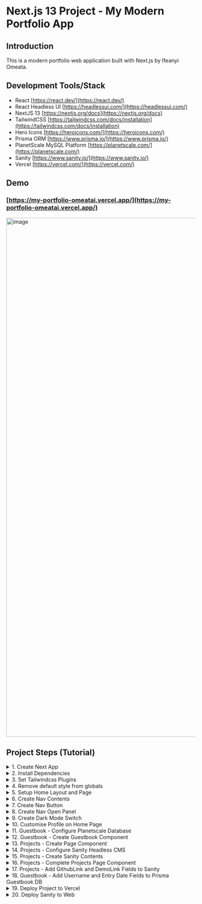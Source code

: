 # Next.js 13 Project - My Modern Portfolio App

## Introduction

This is a modern portfolio web application built with Next.js by Ifeanyi Omeata.

## Development Tools/Stack

- React [https://react.dev/](https://react.dev/)
- React Headless UI [https://headlessui.com/](https://headlessui.com/)
- NextJS 13 [https://nextjs.org/docs](https://nextjs.org/docs)
- TailwindCSS [https://tailwindcss.com/docs/installation](https://tailwindcss.com/docs/installation)
- Hero Icons [https://heroicons.com/](https://heroicons.com/)
- Prisma ORM [https://www.prisma.io/](https://www.prisma.io/)
- PlanetScale MySQL Platform [https://planetscale.com/](https://planetscale.com/)
- Sanity [https://www.sanity.io/](https://www.sanity.io/)
- Vercel [https://vercel.com/](https://vercel.com/)

## Demo

### [https://my-portfolio-omeatai.vercel.app/](https://my-portfolio-omeatai.vercel.app/)

<img width="1381" alt="image" src="https://github.com/omeatai/next-project-my-portfolio/assets/32337103/01738b6c-8f14-456b-a25b-d1771ec66698">

## Project Steps (Tutorial)

<details>
<summary>1. Create Next App</summary>

# Create Next App

### [https://github.com/omeatai/next-project-my-portfolio/commit/3fe670fc72b4d67bd71568153111beb24a28a5fd](https://github.com/omeatai/next-project-my-portfolio/commit/3fe670fc72b4d67bd71568153111beb24a28a5fd)

```x
npx create-next-app@latest .
```

```x
npx create-next-app@13.4.12 . && npm i next@13
```

```x
npx create-next-app@13 <app-name> && cd <app-name> && npm i next@13
```

<img width="1270" alt="image" src="https://github.com/omeatai/next-project-my-portfolio/assets/32337103/424133bb-cd58-4a68-a982-0c92873da242">

<img width="654" alt="image" src="https://github.com/omeatai/next-project-my-portfolio/assets/32337103/971106bf-bca8-46d3-9a11-e5728c0a7fcd">

# #End</details>

<details>
<summary>2. Install Dependencies </summary>

# Install Dependencies

### [https://github.com/omeatai/next-project-my-portfolio/commit/fe3adb5c290d2200f53d4a0cf42646da86d18410](https://github.com/omeatai/next-project-my-portfolio/commit/fe3adb5c290d2200f53d4a0cf42646da86d18410)

# Install Prisma, Tailwindcss Typography and Forms

```x
npm i -D prisma @tailwindcss/typography @tailwindcss/forms
```

# Install NextJS Themes, React Headless UI, Prisma Client, Next Sanity

```x
npm i next-themes @headlessui/react @prisma/client next-sanity
```

# #End</details>

<details>
<summary>3. Set Tailwindcss Plugins</summary>

# Set Tailwindcss Plugins

### [https://github.com/omeatai/next-project-my-portfolio/commit/e7a8547e47271d0afb127be699d444a6d02be2a8](https://github.com/omeatai/next-project-my-portfolio/commit/e7a8547e47271d0afb127be699d444a6d02be2a8)

<img width="1122" alt="image" src="https://github.com/omeatai/next-project-my-portfolio/assets/32337103/1310751b-a9e8-4718-b491-ccfb6f237573">

# #End</details>

<details>
<summary>4. Remove default style from globals</summary>

# Remove default style from globals

### [https://github.com/omeatai/next-project-my-portfolio/commit/8b87a614b45b2173060d34d5cbc5761ee58c68f7](https://github.com/omeatai/next-project-my-portfolio/commit/8b87a614b45b2173060d34d5cbc5761ee58c68f7)

<img width="1122" alt="image" src="https://github.com/omeatai/next-project-my-portfolio/assets/32337103/e0681075-78cd-4f83-aef4-ca41aaf03014">

# #End</details>

<details>
<summary>5. Setup Home Layout and Page</summary>

# Setup Home Layout and Page

### [https://github.com/omeatai/next-project-my-portfolio/commit/88fdd8edeebf42b84af0e92bc80b2e7d8591e5fc](https://github.com/omeatai/next-project-my-portfolio/commit/88fdd8edeebf42b84af0e92bc80b2e7d8591e5fc)

### [https://tailwindcss.com/docs/installation](https://tailwindcss.com/docs/installation)

<img width="1122" alt="image" src="https://github.com/omeatai/next-project-my-portfolio/assets/32337103/e00359b6-67ca-4895-874e-b689d58b38df">
<img width="1122" alt="image" src="https://github.com/omeatai/next-project-my-portfolio/assets/32337103/0b198d51-d98f-4f35-bfef-35f8c3da4cc4">
<img width="1268" alt="image" src="https://github.com/omeatai/next-project-my-portfolio/assets/32337103/e7302904-3909-4842-8150-abd9cd8316f4">

# #End</details>

<details>
<summary>6. Create Nav Contents </summary>

# Create Nav Contents

### [https://github.com/omeatai/next-project-my-portfolio/commit/4f6667f10ef540fd5612f2e548d63f5e35110e4e](https://github.com/omeatai/next-project-my-portfolio/commit/4f6667f10ef540fd5612f2e548d63f5e35110e4e)

### [https://headlessui.com/react/disclosure](https://headlessui.com/react/disclosure)

### [https://tailwindcss.com/docs/installation](https://tailwindcss.com/docs/installation)

<img width="1129" alt="image" src="https://github.com/omeatai/next-project-my-portfolio/assets/32337103/a88cd0d6-fce9-4443-9f6f-9a9c36bc64af">
<img width="1129" alt="image" src="https://github.com/omeatai/next-project-my-portfolio/assets/32337103/519c309d-be36-45c3-80d6-116cc3c5e864">
<img width="1129" alt="image" src="https://github.com/omeatai/next-project-my-portfolio/assets/32337103/6da77f85-e6bc-4bbb-ba4b-12e42d5df6ed">
<img width="1241" alt="image" src="https://github.com/omeatai/next-project-my-portfolio/assets/32337103/d3d62e86-0e60-49b4-a66d-ba8173fa647a">

# #End</details>

<details>
<summary>7. Create Nav Button </summary>

# Create Nav Button

### [https://github.com/omeatai/next-project-my-portfolio/commit/075bde05bde6de022c48fe9dbace355857fbbf29](https://github.com/omeatai/next-project-my-portfolio/commit/075bde05bde6de022c48fe9dbace355857fbbf29)

### [https://heroicons.com/](https://heroicons.com/)

### [https://headlessui.com/react/disclosure](https://headlessui.com/react/disclosure)

### [https://tailwindcss.com/docs/installation](https://tailwindcss.com/docs/installation)

<img width="1184" alt="image" src="https://github.com/omeatai/next-project-my-portfolio/assets/32337103/f020d70e-6e77-4bf6-aee8-50f689fa5a27">
<img width="1184" alt="image" src="https://github.com/omeatai/next-project-my-portfolio/assets/32337103/a6f8cc89-2758-4cdb-b4c2-c9dbb9fb5e4a">

<img width="1125" alt="image" src="https://github.com/omeatai/next-project-my-portfolio/assets/32337103/43c3e49a-61ee-455f-bfba-029c64e941bc">
<img width="1203" alt="image" src="https://github.com/omeatai/next-project-my-portfolio/assets/32337103/5f391bfd-93b1-4bc5-8f19-8e772cc99541">

# #End</details>

<details>
<summary>8. Create Nav Open Panel </summary>

# Create Nav Open Panel

### [https://github.com/omeatai/next-project-my-portfolio/commit/642dfb95a6257ce2c7eeb42d4513296dcb3b8da7](https://github.com/omeatai/next-project-my-portfolio/commit/642dfb95a6257ce2c7eeb42d4513296dcb3b8da7)

<img width="1126" alt="image" src="https://github.com/omeatai/next-project-my-portfolio/assets/32337103/b9c9836b-6239-4ebc-9ed2-64009118021a">
<img width="1126" alt="image" src="https://github.com/omeatai/next-project-my-portfolio/assets/32337103/da1cb7e8-c5d0-4507-b7d5-f01dcd09599e">
<img width="1126" alt="image" src="https://github.com/omeatai/next-project-my-portfolio/assets/32337103/94c90e11-9965-459a-958e-bf4d41e9817d">
<img width="1247" alt="image" src="https://github.com/omeatai/next-project-my-portfolio/assets/32337103/8e8568fe-7b4f-4afe-a844-ead3c10421e4">
<img width="1247" alt="image" src="https://github.com/omeatai/next-project-my-portfolio/assets/32337103/09ab796a-1d03-4d7b-a58a-ea9aba148262">
<img width="1247" alt="image" src="https://github.com/omeatai/next-project-my-portfolio/assets/32337103/c6b6c1a2-bfd6-47fa-a3fc-854ad5715842">

# #End</details>

<details>
<summary>9. Create Dark Mode Switch </summary>

# Create Dark Mode Switch

### [https://github.com/omeatai/next-project-my-portfolio/commit/b55237499ebb7a9d3de84453322d44ce7b95a7a3](https://github.com/omeatai/next-project-my-portfolio/commit/b55237499ebb7a9d3de84453322d44ce7b95a7a3)

<img width="1239" alt="image" src="https://github.com/omeatai/next-project-my-portfolio/assets/32337103/54fb8f79-47ea-4ec2-bfd0-b606543125ab">
<img width="1127" alt="image" src="https://github.com/omeatai/next-project-my-portfolio/assets/32337103/f6678b42-56e2-41e8-a10c-fe7a301e9246">
<img width="1127" alt="image" src="https://github.com/omeatai/next-project-my-portfolio/assets/32337103/2cf50318-09e3-464f-b4fe-bd65c613898d">
<img width="1127" alt="image" src="https://github.com/omeatai/next-project-my-portfolio/assets/32337103/86bd0adc-1131-41ae-aff2-020cf8c13632">
<img width="1127" alt="image" src="https://github.com/omeatai/next-project-my-portfolio/assets/32337103/60a0b74a-007e-4b30-9079-6741437498f0">
<img width="1127" alt="image" src="https://github.com/omeatai/next-project-my-portfolio/assets/32337103/7cca6543-e5f4-4cfa-8afa-99ef4eeffed2">
<img width="1239" alt="image" src="https://github.com/omeatai/next-project-my-portfolio/assets/32337103/d6c4f884-867d-41e6-8327-bc459c6389b3">
<img width="1239" alt="image" src="https://github.com/omeatai/next-project-my-portfolio/assets/32337103/cc19a34c-c429-4464-b3ad-ab171dbba25f">
<img width="1239" alt="image" src="https://github.com/omeatai/next-project-my-portfolio/assets/32337103/2a5a58cc-8e03-4f1d-8a25-97a70e233f4d">
<img width="1239" alt="image" src="https://github.com/omeatai/next-project-my-portfolio/assets/32337103/05dd4381-8cc5-49f6-a657-3b1f1077d2c3">

# #End</details>

<details>
<summary>10. Customise Profile on Home Page </summary>

# Customise Profile on Home Page

### [https://github.com/omeatai/next-project-my-portfolio/commit/ac47c962a9e5cf452ad195c981214498b281c840](https://github.com/omeatai/next-project-my-portfolio/commit/ac47c962a9e5cf452ad195c981214498b281c840)

<img width="1123" alt="image" src="https://github.com/omeatai/next-project-my-portfolio/assets/32337103/b5439484-eb57-47cb-9af4-d28dada939af">
<img width="1408" alt="image" src="https://github.com/omeatai/next-project-my-portfolio/assets/32337103/ac7c6c94-c5b1-4f2d-a5f7-1609c75f9478">
<img width="1227" alt="image" src="https://github.com/omeatai/next-project-my-portfolio/assets/32337103/7af0fd3c-0222-48e9-a6a1-0fff34490e20">
<img width="1235" alt="image" src="https://github.com/omeatai/next-project-my-portfolio/assets/32337103/6fc0f56f-ae03-41b4-ac82-8594416c5040">

# #End</details>

<details>
<summary>11. Guestbook - Configure Planetscale Database </summary>

# Guestbook - Configure Planetscale Database

### [https://github.com/omeatai/next-project-my-portfolio/commit/609b64a9e3a137cb8a117ef2fda27a10a435e0ce](https://github.com/omeatai/next-project-my-portfolio/commit/609b64a9e3a137cb8a117ef2fda27a10a435e0ce)

### [https://app.planetscale.com/](https://app.planetscale.com/)

### [https://www.prisma.io/docs/guides/other/troubleshooting-orm/help-articles/nextjs-prisma-client-dev-practices](https://www.prisma.io/docs/guides/other/troubleshooting-orm/help-articles/nextjs-prisma-client-dev-practices)

### Initialise Prisma

```x
npx prisma init
```

### Push Prisma Schema Model into Database

```x
npx prisma db push
```

<img width="1269" alt="image" src="https://github.com/omeatai/next-project-my-portfolio/assets/32337103/edd5382e-4de2-4bdf-ba5b-0604c26ae623">
<img width="1269" alt="image" src="https://github.com/omeatai/next-project-my-portfolio/assets/32337103/9541f27f-df36-4b88-a1f3-e3f2ac83e90c">
<img width="1269" alt="image" src="https://github.com/omeatai/next-project-my-portfolio/assets/32337103/11a37387-8f7b-46fb-885c-63099e5803d9">
<img width="1269" alt="image" src="https://github.com/omeatai/next-project-my-portfolio/assets/32337103/544c842b-acc3-4530-9710-4cd9bf67cf40">
<img width="1269" alt="image" src="https://github.com/omeatai/next-project-my-portfolio/assets/32337103/df7ba484-e35d-424f-a70b-770b56f507e7">
<img width="1269" alt="image" src="https://github.com/omeatai/next-project-my-portfolio/assets/32337103/3a27ece7-5cd1-48a0-b794-1ca3953dcfca">
<img width="1269" alt="image" src="https://github.com/omeatai/next-project-my-portfolio/assets/32337103/5d9a487e-3a85-4978-84b1-50d097ec58b8">
<img width="1269" alt="Screenshot 2023-11-09 at 5 00 27 PM" src="https://github.com/omeatai/next-project-my-portfolio/assets/32337103/ad1f897e-c945-41e9-89c8-db2640eeedab">
<img width="1124" alt="image" src="https://github.com/omeatai/next-project-my-portfolio/assets/32337103/34c56e61-c134-4150-bee4-53bf5d7c4063">
<img width="1269" alt="image" src="https://github.com/omeatai/next-project-my-portfolio/assets/32337103/7144612e-9316-443d-a008-fd8546360ff0">
<img width="1124" alt="Screenshot 2023-11-09 at 5 16 28 PM" src="https://github.com/omeatai/next-project-my-portfolio/assets/32337103/9a40a069-fcfa-4f01-8a45-26d210b9ec79">
<img width="1124" alt="image" src="https://github.com/omeatai/next-project-my-portfolio/assets/32337103/d63eb75c-a28c-47ee-bf23-5ec23ef2d117">
<img width="1124" alt="image" src="https://github.com/omeatai/next-project-my-portfolio/assets/32337103/00568c24-2792-4296-979a-cf3cafebf001">

# #End</details>

<details>
<summary>12. Guestbook - Create Guestbook Component </summary>

# Guestbook - Create Guestbook Component

### [https://github.com/omeatai/next-project-my-portfolio/commit/d7e31fe7964aad693d1d2021c220e145a832adf7](https://github.com/omeatai/next-project-my-portfolio/commit/d7e31fe7964aad693d1d2021c220e145a832adf7)

# View Database in Prisma Studio

```x
npx prisma studio
```

<img width="1162" alt="image" src="https://github.com/omeatai/next-project-my-portfolio/assets/32337103/7c403c71-ff9e-4ba2-81b2-1af371adec85">
<img width="1122" alt="image" src="https://github.com/omeatai/next-project-my-portfolio/assets/32337103/8a8c9e28-58ed-472f-818b-140d4aae3a6b">
<img width="1122" alt="image" src="https://github.com/omeatai/next-project-my-portfolio/assets/32337103/155a6322-8e8a-47d3-97ac-88bcbed00b41">
<img width="1122" alt="image" src="https://github.com/omeatai/next-project-my-portfolio/assets/32337103/1602099a-35c6-4b16-bbfa-13a9ee4ea45d">
<img width="1122" alt="image" src="https://github.com/omeatai/next-project-my-portfolio/assets/32337103/2a9a46ea-9902-4cb3-ba7b-9f0ec881d83d">
<img width="1122" alt="image" src="https://github.com/omeatai/next-project-my-portfolio/assets/32337103/6e4df1f2-24a8-470b-9caf-d219ab309030">
<img width="1162" alt="image" src="https://github.com/omeatai/next-project-my-portfolio/assets/32337103/6826d193-ef50-47dd-8ec5-43ae8c9a1d76">
<img width="1162" alt="image" src="https://github.com/omeatai/next-project-my-portfolio/assets/32337103/1b0edac3-dbed-4bfd-9df8-23fcadd56318">
<img width="1162" alt="image" src="https://github.com/omeatai/next-project-my-portfolio/assets/32337103/cbcd5fb8-0480-4a6f-b4ee-a34afcb5d588">
<img width="1162" alt="image" src="https://github.com/omeatai/next-project-my-portfolio/assets/32337103/9ca81267-2b69-42dd-9de2-fe53fb6db855">

# #End</details>

<details>
<summary>13. Projects - Create Page Component </summary>

# Projects - Create Page Component

### [https://github.com/omeatai/next-project-my-portfolio/commit/b73a33fdfb5a13d4992944b90e6ab63970774499](https://github.com/omeatai/next-project-my-portfolio/commit/b73a33fdfb5a13d4992944b90e6ab63970774499)

<img width="1126" alt="image" src="https://github.com/omeatai/next-project-my-portfolio/assets/32337103/bc51f65d-d9e0-4218-9156-20b361242ca7">
<img width="1160" alt="image" src="https://github.com/omeatai/next-project-my-portfolio/assets/32337103/93cede4a-2e64-4b8b-9c9f-ddfec0374467">

# #End</details>

<details>
<summary>14. Projects - Configure Sanity Headless CMS </summary>

# Projects - Configure Sanity Headless CMS

### [https://github.com/omeatai/next-project-my-portfolio/commit/9fa6a96c99050a214f2e610c81f38b2152839e2f](https://github.com/omeatai/next-project-my-portfolio/commit/9fa6a96c99050a214f2e610c81f38b2152839e2f)

### [https://www.sanity.io/docs/create-a-sanity-project](https://www.sanity.io/docs/create-a-sanity-project)

### [https://www.sanity.io/manage/personal/projects](https://www.sanity.io/manage/personal/projects)

### Install Sanity Studio and Create Project

```x
npm create sanity@latest -- --template clean --create-project "sanity-portfolio" --dataset production
```

### Run Sanity Studio

```x
cd sanity-portfolio
npm run dev
```

<img width="840" alt="image" src="https://github.com/omeatai/next-project-my-portfolio/assets/32337103/fbc611f0-c530-434a-b7e7-2e27f47e7d0b">

<img width="1255" alt="image" src="https://github.com/omeatai/next-project-my-portfolio/assets/32337103/61a37351-eb43-40b9-83fc-afd3ee4a3377">

<img width="1255" alt="image" src="https://github.com/omeatai/next-project-my-portfolio/assets/32337103/040607f2-7169-46b7-b89f-4674d1a4671b">

<img width="1255" alt="image" src="https://github.com/omeatai/next-project-my-portfolio/assets/32337103/be09f3bf-b3e1-4378-8f10-2f4ce356d484">

<img width="1255" alt="image" src="https://github.com/omeatai/next-project-my-portfolio/assets/32337103/2eea7f33-e895-4af0-a969-95aadc973202">

<img width="1126" alt="image" src="https://github.com/omeatai/next-project-my-portfolio/assets/32337103/393c3b8e-9400-4eb8-8c1a-60397ae1f81f">

<img width="1126" alt="image" src="https://github.com/omeatai/next-project-my-portfolio/assets/32337103/3f0f692e-6373-49e9-b3f7-6d087d7536c7">

<img width="1254" alt="image" src="https://github.com/omeatai/next-project-my-portfolio/assets/32337103/1fa30fde-133c-45dd-bbb1-7cc159cd73de">

<img width="1254" alt="image" src="https://github.com/omeatai/next-project-my-portfolio/assets/32337103/ad585d8a-ce30-427c-aa9f-7db10f92e3ca">

# #End</details>

<details>
<summary>15. Projects - Create Sanity Contents </summary>

# Projects - Create Sanity Contents

### [https://github.com/omeatai/next-project-my-portfolio/commit/20bbb88dd00b1423806974a2c3d6de59b7e08e63](https://github.com/omeatai/next-project-my-portfolio/commit/20bbb88dd00b1423806974a2c3d6de59b7e08e63)

# Sanity Query to Fetch Data

```x
*[
  _type == "project"
] {
  title,
    overview,
    link,
    _id,
    "imageUrl": image.asset->url
}
```

# Install Next Sanity Client

```x
npm i next-sanity
```

<img width="651" alt="image" src="https://github.com/omeatai/next-project-my-portfolio/assets/32337103/aae40442-31bd-4c34-ab14-6f111c1eb239">
<img width="1310" alt="image" src="https://github.com/omeatai/next-project-my-portfolio/assets/32337103/d522f850-d020-4c03-8ef4-a284ef89d89f">
<img width="1309" alt="image" src="https://github.com/omeatai/next-project-my-portfolio/assets/32337103/b17413e5-d23f-4faa-b560-4359569db3e4">
<img width="1309" alt="image" src="https://github.com/omeatai/next-project-my-portfolio/assets/32337103/9c6ca46a-e0d3-4dbb-a1c6-2383a4eaead6">
<img width="1309" alt="image" src="https://github.com/omeatai/next-project-my-portfolio/assets/32337103/30f8e9af-1c31-437b-a078-42e3cb03ef9b">
<img width="1309" alt="image" src="https://github.com/omeatai/next-project-my-portfolio/assets/32337103/f177b6af-c605-4e7d-8f67-5a613369a702">
<img width="1309" alt="image" src="https://github.com/omeatai/next-project-my-portfolio/assets/32337103/fc825b79-bd4b-4a65-b394-7171967a58af">
<img width="1309" alt="image" src="https://github.com/omeatai/next-project-my-portfolio/assets/32337103/2fde40d0-fcf5-4a84-b0c1-606136407622">

# #End</details>

<details>
<summary>16. Projects - Complete Projects Page Component</summary>

# Projects - Complete Projects Page Component

### [https://github.com/omeatai/next-project-my-portfolio/commit/080d14c8e1c029effd2f60391ab6a12f98c8b7a8](https://github.com/omeatai/next-project-my-portfolio/commit/080d14c8e1c029effd2f60391ab6a12f98c8b7a8)

<img width="1124" alt="image" src="https://github.com/omeatai/next-project-my-portfolio/assets/32337103/296a303f-22a3-4c8d-93be-9169b2a04a02">
<img width="1124" alt="image" src="https://github.com/omeatai/next-project-my-portfolio/assets/32337103/214c1e28-eea4-4c47-b892-d14d225cef61">
<img width="1307" alt="image" src="https://github.com/omeatai/next-project-my-portfolio/assets/32337103/0bcee48c-723e-4d8f-8fe2-42f71aefd7ee">
<img width="1307" alt="image" src="https://github.com/omeatai/next-project-my-portfolio/assets/32337103/4eb0a96f-8285-4678-9652-3f914c346e83">

# #End</details>

<details>
<summary>17. Projects - Add GithubLink and DemoLink Fields to Sanity </summary>

# Projects - Add GithubLink and DemoLink Fields to Sanity

### [https://github.com/omeatai/next-project-my-portfolio/commit/0ce9252fdd28211699f8bdb5a987b38c2206105c](https://github.com/omeatai/next-project-my-portfolio/commit/0ce9252fdd28211699f8bdb5a987b38c2206105c)

<img width="1124" alt="image" src="https://github.com/omeatai/next-project-my-portfolio/assets/32337103/b53893c9-e2c0-49d2-8d74-25a7dd6da501">
<img width="1124" alt="image" src="https://github.com/omeatai/next-project-my-portfolio/assets/32337103/adeac529-4de7-4020-8d2d-d6b5220cc922">
<img width="1307" alt="image" src="https://github.com/omeatai/next-project-my-portfolio/assets/32337103/18f576bb-2f36-4108-878e-0c9951bd3963">
<img width="1307" alt="image" src="https://github.com/omeatai/next-project-my-portfolio/assets/32337103/48371cd9-789c-418a-aff7-43464b4d621d">
<img width="1307" alt="image" src="https://github.com/omeatai/next-project-my-portfolio/assets/32337103/e12a0b2e-f675-49b6-a056-2419103b11ba">
<img width="1307" alt="image" src="https://github.com/omeatai/next-project-my-portfolio/assets/32337103/e88e85ed-2a41-4d77-a050-272c70930a77">
<img width="1307" alt="image" src="https://github.com/omeatai/next-project-my-portfolio/assets/32337103/d3a25781-6241-40f0-9a2c-5acf2b5389f0">

# #End</details>

<details>
<summary>18. Guestbook - Add Username and Entry Date Fields to Prisma Guestbook DB  </summary>

# Guestbook - Add Username and Entry Date Fields to Prisma Guestbook DB

### [https://github.com/omeatai/next-project-my-portfolio/commit/3a721351e61c995851f3e15ff697426139317e40](https://github.com/omeatai/next-project-my-portfolio/commit/3a721351e61c995851f3e15ff697426139317e40)

<img width="1126" alt="image" src="https://github.com/omeatai/next-project-my-portfolio/assets/32337103/8e5afabf-5bdb-46cd-af9a-350e35572be6">
<img width="1126" alt="image" src="https://github.com/omeatai/next-project-my-portfolio/assets/32337103/87285f23-587d-43fb-9566-afa61dcd644b">
<img width="1126" alt="image" src="https://github.com/omeatai/next-project-my-portfolio/assets/32337103/96a160f5-c955-4e8a-a10d-63f166e76ff9">
<img width="1126" alt="image" src="https://github.com/omeatai/next-project-my-portfolio/assets/32337103/30e17034-eb24-4139-841f-f116bb6108a3">
<img width="1247" alt="image" src="https://github.com/omeatai/next-project-my-portfolio/assets/32337103/3c2fa48f-58a5-4710-b2d4-d6d30c494ac4">

# #End</details>

<details>
<summary>19. Deploy Project to Vercel </summary>

# Deploy Project to Vercel

### [https://github.com/omeatai/next-project-my-portfolio/commit/3f937d2fa59bae608dd3c96922ff3a3e61623133](https://github.com/omeatai/next-project-my-portfolio/commit/3f937d2fa59bae608dd3c96922ff3a3e61623133)

### [https://github.com/omeatai/next-project-my-portfolio/commit/fba27c77b5cb7241744eadfe8446c38600c29d32](https://github.com/omeatai/next-project-my-portfolio/commit/fba27c77b5cb7241744eadfe8446c38600c29d32)

### [https://github.com/omeatai/next-project-my-portfolio/commit/3f31b8db09efcc814e789b3d2a193cd62024df42](https://github.com/omeatai/next-project-my-portfolio/commit/3f31b8db09efcc814e789b3d2a193cd62024df42)

<img width="1124" alt="image" src="https://github.com/omeatai/next-project-my-portfolio/assets/32337103/f652bae1-f0ec-42a7-8168-4902926e3645">
<img width="1124" alt="image" src="https://github.com/omeatai/next-project-my-portfolio/assets/32337103/bde99e33-4dd2-4004-bc38-9fa09afbef72">
<img width="1124" alt="image" src="https://github.com/omeatai/next-project-my-portfolio/assets/32337103/9ecdb80b-b465-4f27-8843-471efe3763da">

<img width="1247" alt="image" src="https://github.com/omeatai/next-project-my-portfolio/assets/32337103/593fc4c0-4c14-4b27-a934-10bc0789a320">
<img width="1247" alt="image" src="https://github.com/omeatai/next-project-my-portfolio/assets/32337103/c06abf6c-a3fe-4717-bd29-210a3174564c">
<img width="1247" alt="image" src="https://github.com/omeatai/next-project-my-portfolio/assets/32337103/ba64db03-8283-48ef-b486-f32822d28977">
<img width="1247" alt="image" src="https://github.com/omeatai/next-project-my-portfolio/assets/32337103/986cdf65-2486-44e3-96d3-a708605b9015">
<img width="1249" alt="image" src="https://github.com/omeatai/next-project-my-portfolio/assets/32337103/a4d583e6-a737-4939-a4e6-413c7bd368ea">
<img width="1381" alt="image" src="https://github.com/omeatai/next-project-my-portfolio/assets/32337103/9b05d187-82af-4a23-b1f5-4fb2a16996d5">
<img width="1381" alt="image" src="https://github.com/omeatai/next-project-my-portfolio/assets/32337103/61e79c0d-d8a8-45f1-b335-f7459f17689f">
<img width="1381" alt="image" src="https://github.com/omeatai/next-project-my-portfolio/assets/32337103/51cc8ad3-5525-4b23-a683-269896200ac8">

# #End</details>

<details>
<summary>20. Deploy Sanity to Web </summary>

# Deploy Sanity to Web 

### [https://my-portfolio-omeatai.sanity.studio/](https://my-portfolio-omeatai.sanity.studio/)

```x
cd sanity-portfolio
npm run deploy
```

<img width="1122" alt="image" src="https://github.com/omeatai/next-project-my-portfolio/assets/32337103/e18fd949-5392-48e5-9161-594ede024e84">
<img width="1199" alt="image" src="https://github.com/omeatai/next-project-my-portfolio/assets/32337103/50c20518-2bf1-4ec8-9ede-b9b8a4cbf491">
<img width="1199" alt="image" src="https://github.com/omeatai/next-project-my-portfolio/assets/32337103/4478a1d5-79c4-4048-84be-4457e200388e">

# #End</details>

